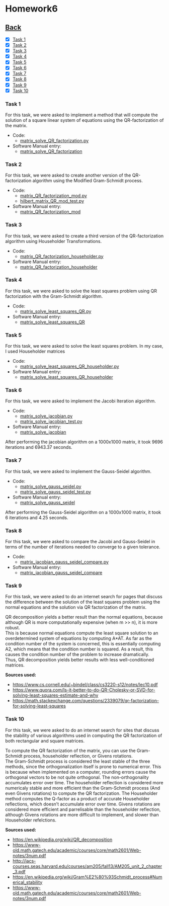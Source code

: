 # Homework6<br>

## [Back](../)

- [x] [Task 1](#task-1)
- [x] [Task 2](#task-2)
- [x] [Task 3](#task-3)
- [x] [Task 4](#task-4)
- [x] [Task 5](#task-5)
- [x] [Task 6](#task-6)
- [x] [Task 7](#task-7)
- [x] [Task 8](#task-8)
- [x] [Task 9](#task-9)
- [x] [Task 10](#task-10)

### Task 1
For this task, we were asked to implement a method that will compute the solution of a square linear system of equations using the QR-factorization of the matrix.

- Code:
  - [matrix_solve_QR_factorization.py](Task1/matrix_solve_QR_factorization.py)
- Software Manual entry:
  - [matrix_solve_QR_factorization](../software_manual/matrix_solve_QR_factorization/matrix_solve_QR_factorization.md)

### Task 2
For this task, we were asked to create another version of the QR-factorization algorithm using the Modified Gram-Schmidt process. 

- Code:
  - [matrix_QR_factorization_mod.py](Task2/matrix_QR_factorization_mod.py)
  - [hilbert_matrix_QR_mod_test.py](Task2/hilbert_matrix_QR_mod_test.py)
- Software Manual entry:
  - [matrix_QR_factorization_mod](../software_manual/matrix_QR_factorization_mod/matrix_QR_factorization_mod.md)

### Task 3
For this task, we were asked to create a third version of the QR-factorization algorithm using Householder Transformations.

- Code:
  - [matrix_QR_factorization_householder.py](Task3/matrix_QR_factorization_householder.py)
- Software Manual entry:
  - [matrix_QR_factorization_householder](../software_manual/matrix_QR_factorization_householder/matrix_QR_factorization_householder.md)

### Task 4
For this task, we were asked to solve the least squares problem using QR factorization with the Gram-Schmidt algorithm.

- Code:
  - [matrix_solve_least_squares_QR.py](Task4/matrix_solve_least_squares_QR.py)
- Software Manual entry:
  - [matrix_solve_least_squares_QR](../software_manual/matrix_solve_least_squares_QR/matrix_solve_least_squares_QR.md)

### Task 5
For this task, we were asked to solve the least squares problem. In my case, I used Householder matrices

- Code:
  - [matrix_solve_least_squares_QR_householder.py](Task5/matrix_solve_least_squares_QR_householder.py)
- Software Manual entry:
  - [matrix_solve_least_squares_QR_householder](../software_manual/matrix_solve_least_squares_QR_householder/matrix_solve_least_squares_QR_householder.md)

### Task 6
For this task, we were asked to implement the Jacobi Iteration algorithm.

- Code:
  - [matrix_solve_jacobian.py](Task6/matrix_solve_jacobian.py)
  - [matrix_solve_jacobian_test.py](Task6/matrix_solve_jacobian_test.py)
- Software Manual entry:
  - [matrix_solve_jacobian](../software_manual/matrix_solve_jacobian/matrix_solve_jacobian.md)

After performing the jacobian algorithm on a 1000x1000 matrix, it took 9696 iterations and 6943.37 seconds.

  ### Task 7
For this task, we were asked to implement the Gauss-Seidel algorithm.

- Code:
  - [matrix_solve_gauss_seidel.py](Task7/matrix_solve_gauss_seidel.py)
  - [matrix_solve_gauss_seidel_test.py](Task7/matrix_solve_gauss_seidel_test.py)
- Software Manual entry:
  - [matrix_solve_gauss_seidel](../software_manual/matrix_solve_gauss_seidel/matrix_solve_gauss_seidel.md)

After performing the Gauss-Seidel algorithm on a 1000x1000 matrix, it took 6 iterations and 4.25 seconds.
  
### Task 8
For this task, we were asked to compare the Jacobi and Gauss-Seidel in terms of the number of iterations needed to converge to a given tolerance.

- Code:
  - [matrix_jacobian_gauss_seidel_compare.py](Task8/matrix_jacobian_gauss_seidel_compare.py)
- Software Manual entry:
  - [matrix_jacobian_gauss_seidel_compare](../software_manual/matrix_jacobian_gauss_seidel_compare/matrix_jacobian_gauss_seidel_compare.md)

### Task 9
For this task, we were asked to do an internet search for pages that discuss the difference between the solution of the least squares problem using the normal equations and the solution via QR factorization of the matrix.

QR decomposition yields a better result than the normal equations, because although QR is more computationally expensive (when m >> n), it is more robust.<br>
This is because normal equations compute the least square solution to an overdetermined system of equations by computing A*AT. As far as the condition number of the system is concerned, this is essentially computing A2, which means that the condition number is squared. As a result, this causes the condition number of the problem to increase dramatically.<br>
Thus, QR decomposition yields better results with less well-conditioned matrices.

**Sources used:**
- https://www.cs.cornell.edu/~bindel/class/cs3220-s12/notes/lec10.pdf
- https://www.quora.com/Is-it-better-to-do-QR-Cholesky-or-SVD-for-solving-least-squares-estimate-and-why
- https://math.stackexchange.com/questions/2339079/qr-factorization-for-solving-least-squares

### Task 10
For this task, we were asked to do an internet search for sites that discuss the stability of various algorithms used in computing the QR factorization of both rectangular and square matrices.

To compute the QR factorization of the matrix, you can use the Gram-Schmidt process, householder reflection, or Givens rotations.<br>
The Gram-Schmidt process is considered the least stable of the three methods, since the orthogonalization itself is prone to numerical error. This is because when implemented on a computer, rounding errors cause the orthogonal vectors to be not quite orthogonal. The non-orthogonality accumulates error over time. The householder reflection is considered more numericaly stable and more efficient than the Gram-Schmidt process (And even Givens rotations) to compute the QR factorization. The Householder method computes the Q-factor as a product of accurate Householder reflections, which doesn’t accumulate error over time. Givens rotations are considered more efficient and parrelisable than the householder reflection, although Givens rotations are more difficult to implement, and slower than Householder refelctions.

**Sources used:**
- https://en.wikipedia.org/wiki/QR_decomposition
- https://www-old.math.gatech.edu/academic/courses/core/math2601/Web-notes/3num.pdf
- http://iacs-courses.seas.harvard.edu/courses/am205/fall13/AM205_unit_2_chapter_3.pdf
- https://en.wikipedia.org/wiki/Gram%E2%80%93Schmidt_process#Numerical_stability
- https://www-old.math.gatech.edu/academic/courses/core/math2601/Web-notes/3num.pdf


